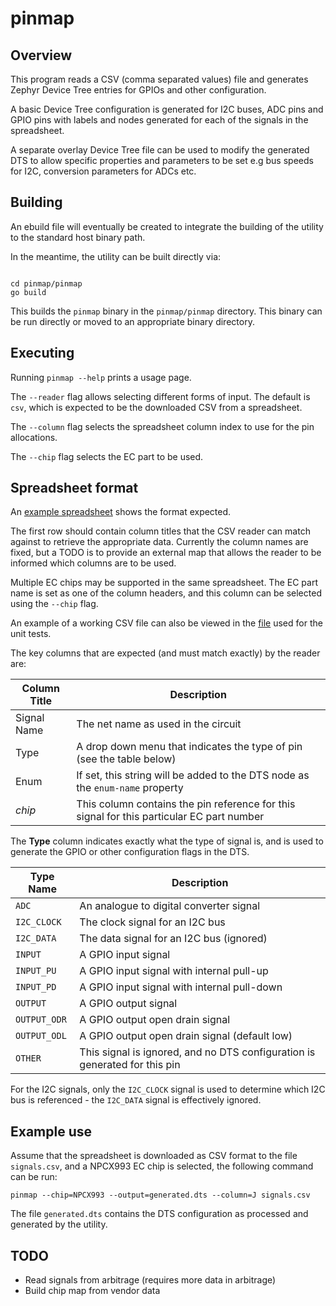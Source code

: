 # pinmap

## Overview

This program reads a CSV (comma separated values) file and generates
Zephyr Device Tree entries for GPIOs and other configuration.

A basic Device Tree configuration is generated for I2C buses, ADC pins and GPIO
pins with labels and nodes generated for each of the signals in the
spreadsheet.

A separate overlay Device Tree file can be used to modify the generated DTS to
allow specific properties and parameters to be set e.g bus speeds for I2C,
conversion parameters for ADCs etc.

## Building

An ebuild file will eventually be created to integrate the building of the
utility to the standard host binary path.

In the meantime, the utility can be built directly via:

```

cd pinmap/pinmap
go build

```

This builds the `pinmap` binary in the `pinmap/pinmap` directory.
This binary can be run directly or moved to an appropriate binary directory.

## Executing

Running `pinmap --help` prints a usage page.

The `--reader` flag allows selecting different forms of input.
The default is `csv`, which is expected to be the downloaded CSV from a spreadsheet.

The `--column` flag selects the spreadsheet column index to use for the pin allocations.

The `--chip` flag selects the EC part to be used.

## Spreadsheet format

An [example spreadsheet](http://go/cros-nissa-ec-pinmap) shows the format expected.

The first row should contain column titles that the CSV reader can match against to retrieve the
appropriate data. Currently the column names are fixed, but a TODO is to provide an external
map that allows the reader to be informed which columns are to be used.

Multiple EC chips may be supported in the same spreadsheet. The EC part name is set
as one of the column headers, and this column can be selected using the `--chip` flag.

An example of a working CSV file can also be viewed in the [file](readers/csv/testdata/data.csv)
used for the unit tests.

The key columns that are expected (and must match exactly) by the reader are:

| Column Title | Description |
| ----------- | ----------- |
| Signal Name | The net name as used in the circuit |
| Type | A drop down menu that indicates the type of pin (see the table below) |
| Enum | If set, this string will be added to the DTS node as the `enum-name` property |
| *chip* | This column contains the pin reference for this signal for this particular EC part number |

The **Type** column indicates exactly what the type of signal is, and is used to
generate the GPIO or other configuration flags in the DTS.

| Type Name | Description |
| ----------- | ----------- |
| `ADC` | An analogue to digital converter signal |
| `I2C_CLOCK` | The clock signal for an I2C bus |
| `I2C_DATA` | The data signal for an I2C bus (ignored) |
| `INPUT` | A GPIO input signal |
| `INPUT_PU` | A GPIO input signal with internal pull-up |
| `INPUT_PD` | A GPIO input signal with internal pull-down |
| `OUTPUT` | A GPIO output signal |
| `OUTPUT_ODR` | A GPIO output open drain signal |
| `OUTPUT_ODL` | A GPIO output open drain signal (default low) |
| `OTHER` | This signal is ignored, and no DTS configuration is generated for this pin |

For the I2C signals, only the `I2C_CLOCK` signal is used to determine which I2C
bus is referenced - the `I2C_DATA` signal is effectively ignored.

## Example use

Assume that the spreadsheet is downloaded as CSV format to the file `signals.csv`, and
a NPCX993 EC chip is selected, the following command can be run:

```
pinmap --chip=NPCX993 --output=generated.dts --column=J signals.csv
```

The file `generated.dts` contains the DTS configuration as processed and generated by the utility.

## TODO

- Read signals from arbitrage (requires more data in arbitrage)
- Build chip map from vendor data
